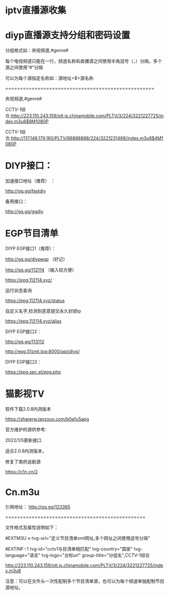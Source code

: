 # iptv直播源收集

# diyp直播源支持分组和密码设置

分组格式如：央视频道,#genre#

每个电视频道只能在一行，频道名称和直播源之间使用半角逗号（，）分隔，多个源之间使用“#”分隔

可以为每个源指定名称如：源地址+$+源名称

===================================================

央视频道,#genre# 

CCTV-1综合,http://223.110.243.159/ott.js.chinamobile.com/PLTV/3/224/3221227725/index.m3u8$8M1080P

CCTV-1综合,http://117.148.179.160/PLTV/88888888/224/3221231468/index.m3u8$4M1080P

# DIYP接口：

加速接口地址（推荐） ：

http://gg.gg/fastdiy

备用接口：

http://gg.gg/ggdiy

# EGP节目清单
DIYP EGP接口1（推荐）：

http://gg.gg/diypegp  （好记）

http://gg.gg/112114  （输入较方便）

https://epg.112114.xyz/

运行状态查询

https://epg.112114.xyz/status

自定义名字,检测到恶意提交永久封锁ip

https://epg.112114.xyz/alias

DIYP EGP接口2：

http://gg.gg/113112

http://epg.51zmt.top:8000/api/diyp/ 

DIYP EGP接口3：

https://epg.sec.st/epg.php

# 猫影视TV

软件下载2.0.8内测版本

https://sharerw.lanzoux.com/b0afu5apg

官方维护的源供参考:

2022/1/5更新接口

适合2.0.8内测版本，

修复了南府追剧源

https://c1n.cn/2


# Cn.m3u

引用地址：
http://gg.gg/123365

================================================

文件格式及属性说明如下：

#EXTM3U x-tvg-url="定义节目清单xml网址,多个网址之间使用逗号分隔"

#EXTINF:-1 tvg-id="cctv1与目清单相匹配" tvg-country="国家" tvg-language="语言" tvg-logo="台标url" group-title="分组名",CCTV-1综合

http://223.110.243.159/ott.js.chinamobile.com/PLTV/3/224/3221227725/index.m3u8

注意：可以在文件头一次性配制多个节目清单源，也可以为每个频道单独配制节目源地址。



